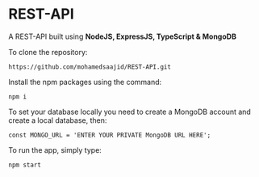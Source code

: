 # REST-API
A REST-API built using **NodeJS, ExpressJS, TypeScript & MongoDB**

To clone the repository:

`https://github.com/mohamedsaajid/REST-API.git`

Install the npm packages using the command:

`npm i`

To set your database locally you need to create a MongoDB account and create a local database, then:

`const MONGO_URL = 'ENTER YOUR PRIVATE MongoDB URL HERE';`

To run the app, simply type:

`npm start`
